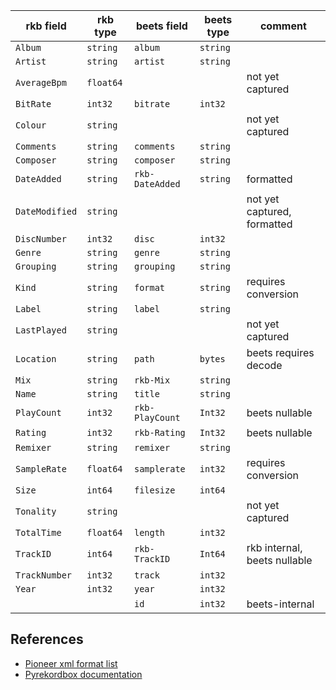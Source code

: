 | rkb field | rkb type | beets field | beets type | comment |
| --------- | -------- | ----------- | ---------- | ------- |
| `Album` | `string` | `album` | `string` |
| `Artist` | `string` | `artist` | `string` |
| `AverageBpm` | `float64` | | | not yet captured |
| `BitRate` | `int32` | `bitrate` | `int32` |
| `Colour` | `string` | | | not yet captured |
| `Comments` | `string` | `comments` | `string` |
| `Composer` | `string` | `composer` | `string` |
| `DateAdded` | `string` | `rkb-DateAdded` | `string` | formatted |
| `DateModified` | `string` | | | not yet captured, formatted |
| `DiscNumber` | `int32` | `disc` | `int32` |
| `Genre` | `string` | `genre` | `string` |
| `Grouping` | `string` | `grouping` | `string` |
| `Kind` | `string` | `format` | `string` | requires conversion |
| `Label` | `string` | `label` | `string` |
| `LastPlayed` | `string` | | | not yet captured |
| `Location` | `string` | `path` | `bytes` | beets requires decode |
| `Mix` | `string` | `rkb-Mix` | `string` |
| `Name` | `string` | `title` | `string` |
| `PlayCount` | `int32` | `rkb-PlayCount` | `Int32` | beets nullable |
| `Rating` | `int32` | `rkb-Rating` | `Int32` | beets nullable |
| `Remixer` | `string` | `remixer` | `string` |
| `SampleRate` | `float64` | `samplerate` | `int32` | requires conversion |
| `Size` | `int64` | `filesize` | `int64` |
| `Tonality` | `string` | | | not yet captured |
| `TotalTime` | `float64` | `length` | `int32` |
| `TrackID` | `int64` | `rkb-TrackID` | `Int64` | rkb internal, beets nullable |
| `TrackNumber` | `int32` | `track` | `int32` |
| `Year` | `int32` | `year` | `int32` |
| | | `id` | `int32` | beets-internal |

## References

- [Pioneer xml format list](https://cdn.rekordbox.com/files/20200410160904/xml_format_list.pdf)
- [Pyrekordbox documentation](https://pyrekordbox.readthedocs.io/en/latest/formats/xml.html)
